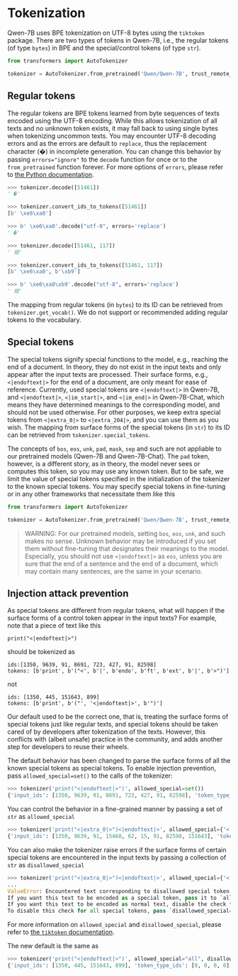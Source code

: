 # Tokenization

Qwen-7B uses BPE tokenization on UTF-8 bytes using the `tiktoken` package.
There are two types of tokens in Qwen-7B, i.e., the regular tokens (of type `bytes`) in BPE and the special/control tokens (of type `str`).

```python
from transformers import AutoTokenizer

tokenizer = AutoTokenizer.from_pretrained('Qwen/Qwen-7B', trust_remote_code=True)
```

## Regular tokens

The regular tokens are BPE tokens learned from byte sequences of texts encoded using the UTF-8 encoding.
While this allows tokenization of all texts and no unknown token exists, it may fall back to using single bytes when tokenizing uncommon texts.
You may encounter UTF-8 decoding errors and as the errors are default to `replace`, thus the replacement character (�) in incomplete generation.
You can change this behavior by passing `errors="ignore"` to the `decode` function for once or to the `from_pretrained` function forever.
For more options of `errors`, please refer to [the Python documentation](https://docs.python.org/3/library/stdtypes.html#bytes.decode).

```python
>>> tokenizer.decode([51461])
' �'

>>> tokenizer.convert_ids_to_tokens([51461])
[b' \xe6\xa0']

>>> b' \xe6\xa0'.decode("utf-8", errors='replace')
' �'

>>> tokenizer.decode([51461, 117])
' 根'

>>> tokenizer.convert_ids_to_tokens([51461, 117])
[b' \xe6\xa0', b'\xb9']

>>> b' \xe6\xa0\xb9'.decode("utf-8", errors='replace')
' 根'
```

The mapping from regular tokens (in `bytes`) to its ID can be retrieved from `tokenizer.get_vocab()`.
We do not support or recommended adding regular tokens to the vocabulary.

## Special tokens

The special tokens signify special functions to the model, e.g., reaching the end of a document.
In theory, they do not exist in the input texts and only appear after the input texts are processed.
Their surface forms, e.g., `<|endoftext|>` for the end of a document, are only meant for ease of reference.
Currently, used special tokens are `<|endoftext|>` in Qwen-7B, and `<|endoftext|>`, `<|im_start|>`, and `<|im_end|>` in Qwen-7B-Chat, which means they have determined meanings to the corresponding model, and should not be used otherwise.
For other purposes, we keep extra special tokens from `<|extra_0|>` to `<|extra_204|>`, and you can use them as you wish.
The mapping from surface forms of the special tokens (in `str`) to its ID can be retrieved from `tokenizer.special_tokens`.

The concepts of `bos`, `eos`, `unk`, `pad`, `mask`, `sep` and such are not appliable to our pretrained models (Qwen-7B and Qwen-7B-Chat).
The `pad` token, however, is a different story, as in theory, the model never sees or computes this token, so you may use any known token.
But to be safe, we limit the value of special tokens specified in the initialization of the tokenizer to the known special tokens.
You may specify special tokens in fine-tuning or in any other frameworks that necessitate them like this

```python
from transformers import AutoTokenizer

tokenizer = AutoTokenizer.from_pretrained('Qwen/Qwen-7B', trust_remote_code=True, pad_token='<|endoftext|>')
```

> WARNING: For our pretrained models, setting `bos`, `eos`, `unk`, and such makes no sense.
> Unknown behavior may be introduced if you set them without fine-tuning that designates their meanings to the model.
> Especially, you should not use `<|endoftext|>` as `eos`, unless you are sure that the end of a sentence and the end of a document, which may contain many sentences, are the same in your scenario.

## Injection attack prevention

As special tokens are different from regular tokens, what will happen if the surface forms of a control token appear in the input texts?
For example, note that a piece of text like this

```
print("<|endoftext|>")
```

should be tokenized as

```
ids:[1350, 9639, 91, 8691, 723, 427, 91, 82598]
tokens: [b'print', b'("<', b'|', b'endo', b'ft', b'ext', b'|', b'>")']
```

not

```
ids: [1350, 445, 151643, 899]
tokens: [b'print', b'("', '<|endoftext|>', b'")']
```

Our default used to be the correct one, that is, treating the surface forms of special tokens just like regular texts, and special tokens should be taken cared of by developers after tokenization of the texts.
However, this conflicts with (albeit unsafe) practice in the community, and adds another step for developers to reuse their wheels.

The default behavior has been changed to parse the surface forms of all the known special tokens as special tokens.
To enable injection prevention, pass `allowed_special=set()` to the calls of the tokenizer:

```python
>>> tokenizer('print("<|endoftext|>")', allowed_special=set())
{'input_ids': [1350, 9639, 91, 8691, 723, 427, 91, 82598], 'token_type_ids': [0, 0, 0, 0, 0, 0, 0, 0], 'attention_mask': [1, 1, 1, 1, 1, 1, 1, 1]}
```

You can control the behavior in a fine-grained manner by passing a set of `str` as `allowed_special`

```python
>>> tokenizer('print("<|extra_0|>")<|endoftext|>', allowed_special={'<|endoftext|>'})
{'input_ids': [1350, 9639, 91, 15460, 62, 15, 91, 82598, 151643], 'token_type_ids': [0, 0, 0, 0, 0, 0, 0, 0, 0], 'attention_mask': [1, 1, 1, 1, 1, 1, 1, 1, 1]}
```

You can also make the tokenizer raise errors if the surface forms of certain special tokens are encountered in the input texts by passing a collection of `str` as `disallowed_special`

```python
>>> tokenizer('print("<|extra_0|>")<|endoftext|>', allowed_special={'<|endoftext|>'}, disallowed_special=('<|extra_0|>', ))
...
ValueError: Encountered text corresponding to disallowed special token '<|extra_0|>'.
If you want this text to be encoded as a special token, pass it to `allowed_special`, e.g. `allowed_special={'<|extra_0|>', ...}`.
If you want this text to be encoded as normal text, disable the check for this token by passing `disallowed_special=(enc.special_tokens_set - {'<|extra_0|>'})`.
To disable this check for all special tokens, pass `disallowed_special=()`.
```

For more information on `allowed_special` and `disallowed_special`, please refer to [the `tiktoken` documentation](https://github.com/openai/tiktoken/blob/095924e02c85617df6889698d94515f91666c7ea/tiktoken/core.py#L75).

The new default is the same as

```python
>>> tokenizer('print("<|endoftext|>")', allowed_special="all", disallowed_special=())
{'input_ids': [1350, 445, 151643, 899], 'token_type_ids': [0, 0, 0, 0], 'attention_mask': [1, 1, 1, 1]}
```

